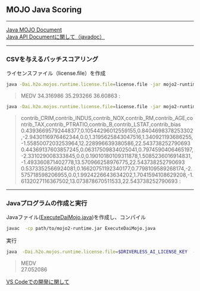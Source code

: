 ## MOJO Java Scoring

***
[Java MOJO Document](https://docs.h2o.ai/driverless-ai/latest-stable/docs/userguide/scoring-mojo-scoring-pipeline.html)  
[Java API Documentに関して（javadoc）](https://docs.h2o.ai/driverless-ai/latest-stable/docs/userguide/mojo2_javadoc.html)  
***

### CSVを与えるバッチスコアリング
ライセンスファイル（license.file）を作成

```bash
java -Dai.h2o.mojos.runtime.license.file=license.file -jar mojo2-runtime.jar pipeline.mojo example.csv
```
> MEDV
> 34.316986
> 35.293266
> 36.60863
> :


```bash
java -Dai.h2o.mojos.runtime.license.file=license.file -jar mojo2-runtime.jar --show-contributions-original pipeline.mojo example.csv
```
> contrib_CRIM,contrib_INDUS,contrib_NOX,contrib_RM,contrib_AGE,contrib_TAX,contrib_PTRATIO,contrib_B,contrib_LSTAT,contrib_bias
> 0.43936695792448377,0.10544296012559155,0.8404698378253302,-2.9430116976462344,0.0,1.3195625843047516,1.340921193686255,-1.5585007203253964,12.228996639380586,22.543738252790693
> 0.44369137603857245,0.06317509834025041,0.7974590406465197,-2.331029008333845,0.0,0.19010180109311878,1.5085236016914831,-1.493360871402778,13.570966258976775,22.543738252790693
> 0.5373352566924081,0.16620751192340177,0.7798109589268174,-2.575718598206955,0.0,1.9924226643634202,1.7041594108629208,-1.6132027116367502,13.073878670511533,22.543738252790693
> :
> 
***

### Javaプログラムの作成と実行
Javaファイル([ExecuteDaiMojo.java](ExecuteDaiMojo.java))を作成し、コンパイル
```bash
javac  -cp path/to/mojo2-runtime.jar ExecuteDaiMojo.java
```
実行
```bash
java  -Dai.h2o.mojos.runtime.license.file=$DRIVERLESS_AI_LICENSE_KEY  -cp  .:path/to/mojo2-runtime.jar  ExecuteDaiMojo
```
> MEDV  
> 27.052086

[VS Codeでの開発に関して](./DaiJavaMojo_vscode.pdf)
